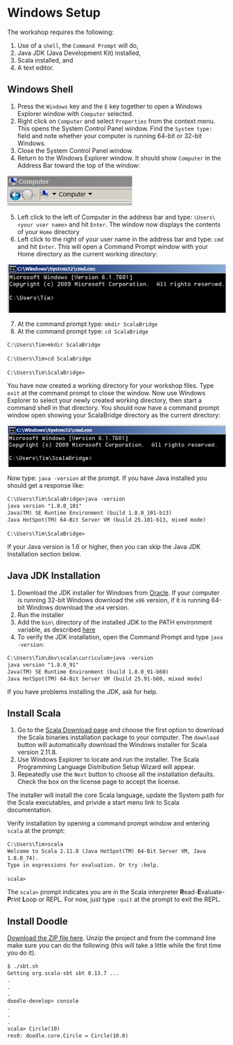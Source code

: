 # Windows Setup
The workshop requires the following:
1. Use of a `shell`, the `Command Prompt` will do,
2. Java JDK (Java Development Kit) installed,
3. Scala installed, and
4. A text editor.

## Windows Shell
1. Press the `Windows` key and the `E` key together to open a Windows Explorer window with `Computer` selected.
2. Right click on `Computer` and select `Properties` from the context menu. This opens the System Control Panel window. Find the `System type:` field and note whether your computer is running 64-bit or 32-bit Windows.
3. Close the System Control Panel window.
4. Return to the Windows Explorer window. It should show `Computer` in the Address Bar toward the top of the window:

![](img/address_bar.PNG "address bar")

5. Left click to the left of Computer in the address bar and type: `\Users\<your user name>` and hit `Enter`. The window now displays the contents of your `Home` directory
6. Left click to the right of your user name in the address bar and type: `cmd` and hit `Enter`. This will open a Command Prompt window with your Home directory as the current working directory:

![](img/command_prompt.PNG "command prompt in home directory")

7. At the command prompt type: `mkdir ScalaBridge`
8. At the command prompt type: `cd ScalaBridge`

```
C:\Users\Tim>mkdir ScalaBridge

C:\Users\Tim>cd ScalaBridge

C:\Users\Tim\ScalaBridge>
```

You have now created a working directory for your workshop files. Type `exit` at the command prompt to close the window. Now use Windows Explorer to select your newly created working directory, then start a command shell in that directory. You should now have a command prompt window open showing your ScalaBridge directory as the current directory:

![](img/scala_bridge_directory.PNG "scala bridge directory")

Now type: `java -version` at the prompt. If you have Java installed you should get a response like:

```
C:\Users\Tim\ScalaBridge>java -version
java version "1.8.0_101"
Java(TM) SE Runtime Environment (build 1.8.0_101-b13)
Java HotSpot(TM) 64-Bit Server VM (build 25.101-b13, mixed mode)

C:\Users\Tim\ScalaBridge>
```

If your Java version is 1.6 or higher, then you can skip the Java JDK Installation section below.

## Java JDK Installation
1. Download the JDK installer for Windows from [Oracle](http://www.oracle.com/technetwork/java/javase/downloads/index.html). If your computer is running 32-bit Windows download the `x86` version, if it is running 64-bit Windows download the `x64` version.
2. Run the installer
3. Add the `bin\` directory of the installed JDK to the PATH environment variable, as described [here](http://www.java.com/en/download/help/path.xml)
4. To verify the JDK installation, open the Command Prompt and type `java -version`:

```
C:\Users\Tim\dev\scala\curriculum>java -version
java version "1.8.0_91"
Java(TM) SE Runtime Environment (build 1.8.0_91-b60)
Java HotSpot(TM) 64-Bit Server VM (build 25.91-b60, mixed mode)
```

If you have problems installing the JDK, ask for help.

## Install Scala
1. Go to the [Scala Download page](http://www.scala-lang.org/download/) and choose the first option to download the Scala binaries installation package to your computer. The `download` button will automatically download the Windows installer for  Scala version 2.11.8.
2. Use Windows Explorer to locate and run the installer. The Scala Programming Language Distribution Setup Wizard will appear.
3. Repeatedly use the `Next` button to choose all the installation defaults. Check the box on the license page to accept the license.

The installer will install the core Scala language, update the System path for the Scala executables, and privide a start menu link to Scala documentation.

Verify installation by opening a command prompt window and entering `scala` at the prompt:

```
C:\Users\Tim>scala                                                         
Welcome to Scala 2.11.8 (Java HotSpot(TM) 64-Bit Server VM, Java 1.8.0_74).
Type in expressions for evaluation. Or try :help.                          
                                                                           
scala>        
```

The `scala>` prompt indicates you are in the Scala interpreter **R**ead-**E**valuate-**P**rint **L**oop or REPL. For now, just type `:quit` at the prompt to exit the REPL.
                                                             

## Install Doodle

[Download the ZIP file here](https://github.com/scalabridge/curriculum/raw/master/doodle.zip). Unzip the project and from the command line make sure you can do the following (this will take a little while the first time you do it).

```
$ ./sbt.sh
Getting org.scala-sbt sbt 0.13.7 ...
.
.
.
doodle-develop> console
.
.
.
scala> Circle(10)
res0: doodle.core.Circle = Circle(10.0)
```
